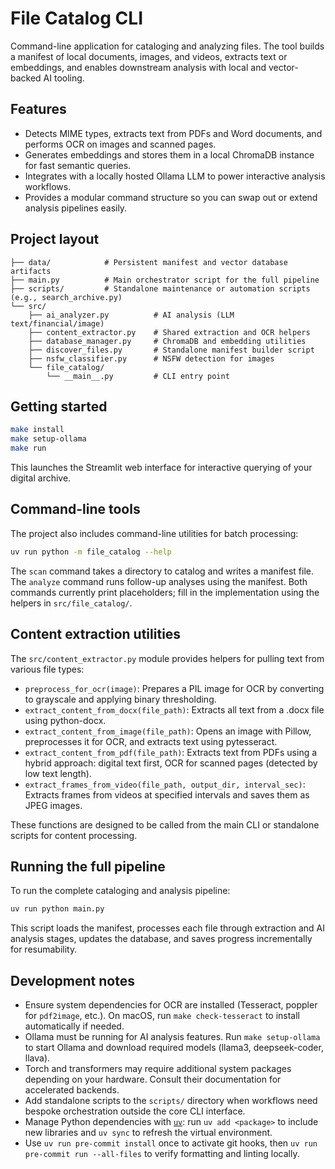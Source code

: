 # File Catalog CLI

Command-line application for cataloging and analyzing files. The tool builds a
manifest of local documents, images, and videos, extracts text or embeddings,
and enables downstream analysis with local and vector-backed AI tooling.

## Features

- Detects MIME types, extracts text from PDFs and Word documents, and performs
  OCR on images and scanned pages.
- Generates embeddings and stores them in a local ChromaDB instance for fast
  semantic queries.
- Integrates with a locally hosted Ollama LLM to power interactive analysis
  workflows.
- Provides a modular command structure so you can swap out or extend analysis
  pipelines easily.

## Project layout

```text
├── data/            # Persistent manifest and vector database artifacts
├── main.py          # Main orchestrator script for the full pipeline
├── scripts/         # Standalone maintenance or automation scripts (e.g., search_archive.py)
└── src/
    ├── ai_analyzer.py          # AI analysis (LLM text/financial/image)
    ├── content_extractor.py    # Shared extraction and OCR helpers
    ├── database_manager.py     # ChromaDB and embedding utilities
    ├── discover_files.py       # Standalone manifest builder script
    ├── nsfw_classifier.py      # NSFW detection for images
    └── file_catalog/
        └── __main__.py         # CLI entry point
```

## Getting started

```bash
make install
make setup-ollama
make run
```

This launches the Streamlit web interface for interactive querying of your
digital archive.

## Command-line tools

The project also includes command-line utilities for batch processing:

```bash
uv run python -m file_catalog --help
```

The `scan` command takes a directory to catalog and writes a manifest file. The
`analyze` command runs follow-up analyses using the manifest. Both commands
currently print placeholders; fill in the implementation using the helpers in
`src/file_catalog/`.

## Content extraction utilities

The `src/content_extractor.py` module provides helpers for pulling text from
various file types:

- `preprocess_for_ocr(image)`: Prepares a PIL image for OCR by converting to
  grayscale and applying binary thresholding.
- `extract_content_from_docx(file_path)`: Extracts all text from a .docx file
  using python-docx.
- `extract_content_from_image(file_path)`: Opens an image with Pillow,
  preprocesses it for OCR, and extracts text using pytesseract.
- `extract_content_from_pdf(file_path)`: Extracts text from PDFs using a hybrid
  approach: digital text first, OCR for scanned pages (detected by low text
  length).
- `extract_frames_from_video(file_path, output_dir, interval_sec)`: Extracts
  frames from videos at specified intervals and saves them as JPEG images.

These functions are designed to be called from the main CLI or standalone
scripts for content processing.

## Running the full pipeline

To run the complete cataloging and analysis pipeline:

```bash
uv run python main.py
```

This script loads the manifest, processes each file through extraction and AI
analysis stages, updates the database, and saves progress incrementally for
resumability.

## Development notes

- Ensure system dependencies for OCR are installed (Tesseract, poppler for
  `pdf2image`, etc.). On macOS, run `make check-tesseract` to install
  automatically if needed.
- Ollama must be running for AI analysis features. Run `make setup-ollama` to
  start Ollama and download required models (llama3, deepseek-coder, llava).
- Torch and transformers may require additional system packages depending on
  your hardware. Consult their documentation for accelerated backends.
- Add standalone scripts to the `scripts/` directory when workflows need bespoke
  orchestration outside the core CLI interface.
- Manage Python dependencies with [`uv`](https://docs.astral.sh/uv/): run
  `uv add <package>` to include new libraries and `uv sync` to refresh the
  virtual environment.
- Use `uv run pre-commit install` once to activate git hooks, then
  `uv run pre-commit run --all-files` to verify formatting and linting locally.
